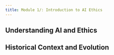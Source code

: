 ```yaml
---
title: Module 1/: Introduction to AI Ethics
---
```


## Understanding AI and Ethics

## Historical Context and Evolution

